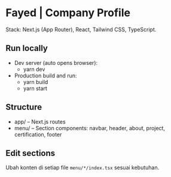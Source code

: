 # Fayed | Company Profile

Stack: Next.js (App Router), React, Tailwind CSS, TypeScript.

## Run locally
- Dev server (auto opens browser):
  - yarn dev
- Production build and run:
  - yarn build
  - yarn start

## Structure
- app/ – Next.js routes
- menu/ – Section components: navbar, header, about, project, certification, footer

## Edit sections
Ubah konten di setiap file `menu/*/index.tsx` sesuai kebutuhan.
